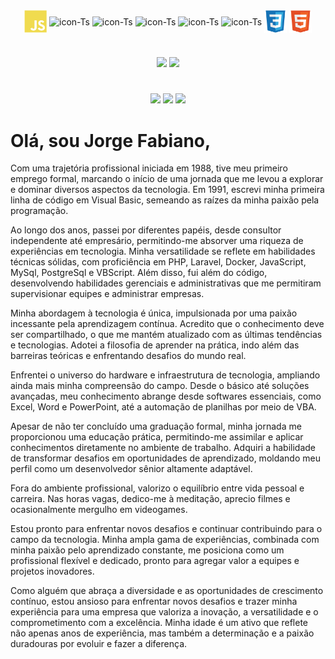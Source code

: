 <div style="display: inline_block;" align="center">
  <img align="center" alt="icon-Js" height="36" width="36" src="https://raw.githubusercontent.com/devicons/devicon/master/icons/javascript/javascript-plain.svg">
  <img align="center" alt="icon-Ts" height="36" width="36" src="https://cdn.jsdelivr.net/gh/devicons/devicon/icons/php/php-original.svg">
  <img align="center" alt="icon-Ts" height="36" width="36" src="https://cdn.jsdelivr.net/gh/devicons/devicon/icons/laravel/laravel-plain.svg">
  <img align="center" alt="icon-Ts" height="36" width="36" src="https://cdn.jsdelivr.net/gh/devicons/devicon/icons/nodejs/nodejs-original.svg">
  <img align="center" alt="icon-Ts" height="36" width="36" src="https://cdn.jsdelivr.net/gh/devicons/devicon/icons/mysql/mysql-original.svg">
  <img align="center" alt="icon-Ts" height="36" width="36" src="https://cdn.jsdelivr.net/gh/devicons/devicon/icons/postgresql/postgresql-original.svg">
  <img align="center" alt="icon-CSS" height="36" width="36" src="https://raw.githubusercontent.com/devicons/devicon/master/icons/css3/css3-original.svg">
  <img align="center" alt="icon-HTML" height="36" width="36" src="https://raw.githubusercontent.com/devicons/devicon/master/icons/html5/html5-original.svg">
</div>

#

<div style="display: inline_block" align="center">
  <img height="150em" src="https://github-readme-stats-eight-theta.vercel.app/api?username=jorgekania&show_icons=true&theme=dracula&include_all_commits=true&count_private=true"/>
  <img height="150em" src="https://github-readme-stats.vercel.app/api/top-langs/?username=jorgekania&layout=compact&langs_count=8&theme=dracula"/>
</div>

#

<div dir="auto" align="center">
  <a href="https://bit.ly/3ubCTKs"><img src="https://camo.githubusercontent.com/c00f87aeebbec37f3ee0857cc4c20b21fefde8a96caf4744383ebfe44a47fe3f/68747470733a2f2f696d672e736869656c64732e696f2f62616467652f2d4c696e6b6564496e2d2532333030373742353f7374796c653d666f722d7468652d6261646765266c6f676f3d6c696e6b6564696e266c6f676f436f6c6f723d7768697465" data-canonical-src="https://img.shields.io/badge/-LinkedIn-%230077B5?style=for-the-badge&amp;logo=linkedin&amp;logoColor=white" style="max-width: 100%;"></a> 
  <a href="https://bit.ly/40aGDb5" rel="nofollow"><img src="https://camo.githubusercontent.com/d79c5549652f9c7690992eb49571d216a70a480681561cbd93bfbfc77c491e54/68747470733a2f2f696d672e736869656c64732e696f2f62616467652f596f75547562652d4646303030303f7374796c653d666f722d7468652d6261646765266c6f676f3d796f7574756265266c6f676f436f6c6f723d7768697465" data-canonical-src="https://img.shields.io/badge/YouTube-FF0000?style=for-the-badge&amp;logo=youtube&amp;logoColor=white" style="max-width: 100%;"></a>
  <a href="mailto:jorgefkania@gmail.com"><img src="https://camo.githubusercontent.com/927d6b3961fa048ff7303daf291cb5869dfa25018997cf8c1373c2f6a85b1458/68747470733a2f2f696d672e736869656c64732e696f2f62616467652f2d476d61696c2d2532333333333f7374796c653d666f722d7468652d6261646765266c6f676f3d676d61696c266c6f676f436f6c6f723d7768697465" data-canonical-src="https://img.shields.io/badge/-Gmail-%23333?style=for-the-badge&amp;logo=gmail&amp;logoColor=white" style="max-width: 100%;"></a>
</div>

#

# Olá, sou Jorge Fabiano,


Com uma trajetória profissional iniciada em 1988, tive meu primeiro emprego formal, marcando o início de uma jornada que me levou a explorar e dominar diversos aspectos da tecnologia. Em 1991, escrevi minha primeira linha de código em Visual Basic, semeando as raízes da minha paixão pela programação.

Ao longo dos anos, passei por diferentes papéis, desde consultor independente até empresário, permitindo-me absorver uma riqueza de experiências em tecnologia. Minha versatilidade se reflete em habilidades técnicas sólidas, com proficiência em PHP, Laravel, Docker, JavaScript, MySql, PostgreSql e VBScript. Além disso, fui além do código, desenvolvendo habilidades gerenciais e administrativas que me permitiram supervisionar equipes e administrar empresas.

Minha abordagem à tecnologia é única, impulsionada por uma paixão incessante pela aprendizagem contínua. Acredito que o conhecimento deve ser compartilhado, o que me mantém atualizado com as últimas tendências e tecnologias. Adotei a filosofia de aprender na prática, indo além das barreiras teóricas e enfrentando desafios do mundo real.

Enfrentei o universo do hardware e infraestrutura de tecnologia, ampliando ainda mais minha compreensão do campo. Desde o básico até soluções avançadas, meu conhecimento abrange desde softwares essenciais, como Excel, Word e PowerPoint, até a automação de planilhas por meio de VBA.

Apesar de não ter concluído uma graduação formal, minha jornada me proporcionou uma educação prática, permitindo-me assimilar e aplicar conhecimentos diretamente no ambiente de trabalho. Adquiri a habilidade de transformar desafios em oportunidades de aprendizado, moldando meu perfil como um desenvolvedor sênior altamente adaptável.

Fora do ambiente profissional, valorizo o equilíbrio entre vida pessoal e carreira. Nas horas vagas, dedico-me à meditação, aprecio filmes e ocasionalmente mergulho em videogames.

Estou pronto para enfrentar novos desafios e continuar contribuindo para o campo da tecnologia. Minha ampla gama de experiências, combinada com minha paixão pelo aprendizado constante, me posiciona como um profissional flexível e dedicado, pronto para agregar valor a equipes e projetos inovadores.

Como alguém que abraça a diversidade e as oportunidades de crescimento contínuo, estou ansioso para enfrentar novos desafios e trazer minha experiência para uma empresa que valoriza a inovação, a versatilidade e o comprometimento com a excelência. Minha idade é um ativo que reflete não apenas anos de experiência, mas também a determinação e a paixão duradouras por evoluir e fazer a diferença.

